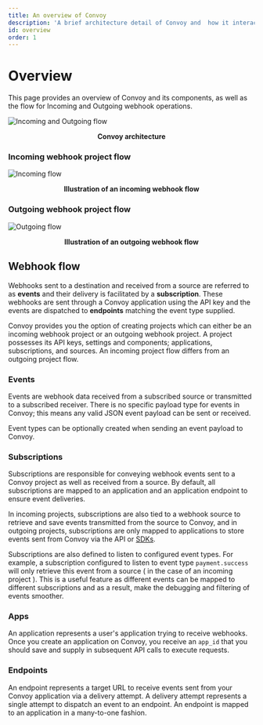 ```yaml
---
title: An overview of Convoy
description: 'A brief architecture detail of Convoy and  how it interacts with its component.'
id: overview
order: 1
---
```


# Overview
This page provides an overview of Convoy and its components, as well as the flow for Incoming and Outgoing webhook operations.

![Incoming and Outgoing flow](/docs-assets/overview.png)
<figcaption align="center"><b>Convoy architecture</b></figcaption>

### Incoming webhook project flow
![Incoming flow](/docs-assets/incoming.png)
<figcaption align="center"><b>Illustration of an incoming webhook flow</b></figcaption>

### Outgoing webhook project flow
![Outgoing flow](/docs-assets/outgoing.png)
<figcaption align="center"><b>Illustration of an outgoing webhook flow</b></figcaption>

## Webhook flow
Webhooks sent to a destination and received from a source are referred to as **events** and their delivery is facilitated by a **subscription**. These webhooks are sent through a Convoy application using the API key and the events are dispatched to **endpoints** matching the event type supplied.

Convoy provides you the option of creating projects which can either be an incoming webhook project or an outgoing webhook project. A project possesses its API keys, settings and components; applications, subscriptions, and sources. An incoming project flow differs from an outgoing project flow.

### Events
Events are webhook data received from a subscribed source or transmitted to a subscribed receiver. There is no specific payload type for events in Convoy; this means any valid JSON event payload can be sent or received.

Event types can be optionally created when sending an event payload to Convoy.

### Subscriptions
Subscriptions are responsible for conveying webhook events sent to a Convoy project as well as received from a source. By default, all subscriptions are mapped to an application and an application endpoint to ensure event deliveries.

In incoming projects, subscriptions are also tied to a webhook source to retrieve and save events transmitted from the source to Convoy, and in outgoing projects, subscriptions are only mapped to applications to store events sent from Convoy via the API or [SDKs](/docs/sdk).

Subscriptions are also defined to listen to configured event types. For example, a subscription configured to listen to event type `payment.success` will only retrieve this event from a source ( in the case of an incoming project ). This is a useful feature as different events can be mapped to different subscriptions and as a result, make the debugging and filtering of events smoother.

### Apps

An application represents a user's application trying to receive webhooks. Once you create an application on Convoy, you receive an `app_id` that you should save and supply in subsequent API calls to execute requests.

### Endpoints

An endpoint represents a target URL to receive events sent from your Convoy application via a delivery attempt. A delivery attempt represents a single attempt to dispatch an event to an endpoint. An endpoint is mapped to an application in a many-to-one fashion.

